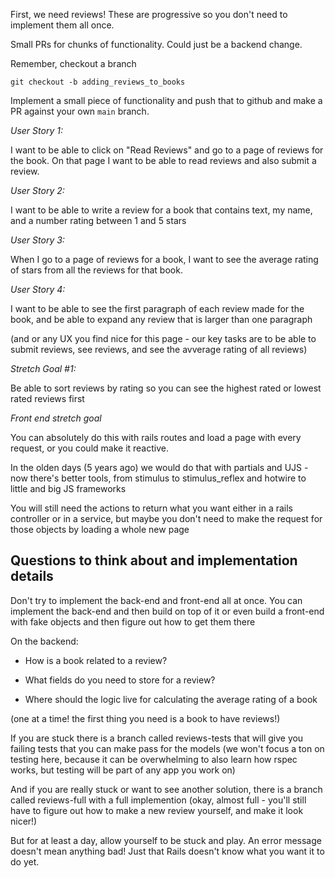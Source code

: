 First, we need reviews! These are progressive so you don't need to implement them all once.

Small PRs for chunks of functionality. Could just be a backend change.

Remember, checkout a branch

`git checkout -b adding_reviews_to_books`

Implement a small piece of functionality and push that to github and make a PR against your own `main` branch.

*User Story 1:*

I want to be able to click on "Read Reviews" and go to a page of reviews for the book. On that page I want to be able to read reviews and also submit a review.

*User Story 2:*

I want to be able to write a review for a book that contains text, my name, and a number rating between 1 and 5 stars

*User Story 3:*

When I go to a page of reviews for a book, I want to see the average rating of stars from all the reviews for that book.

*User Story 4:*

I want to be able to see the first paragraph of each review made for the book, and be able to expand any review that is larger than one paragraph

(and or any UX you find nice for this page - our key tasks are to be able to submit reviews, see reviews, and see the avverage rating of all reviews)

*Stretch Goal #1:*

Be able to sort reviews by rating so you can see the highest rated or lowest rated reviews first

*Front end stretch goal*

You can absolutely do this with rails routes and load a page with every request, or you could make it reactive.

In the olden days (5 years ago) we would do that with partials and UJS - now there's better tools, from stimulus to stimulus_reflex and hotwire to little and big JS frameworks

You will still need the actions to return what you want either in a rails controller or in a service, but maybe you don't need to make the request for those objects by loading a whole new page

## Questions to think about and implementation details

Don't try to implement the back-end and front-end all at once. You can implement the back-end and then build on top of it or even build a front-end with fake objects and then figure out how to get them there

On the backend:

* How is a book related to a review?

* What fields do you need to store for a review?

* Where should the logic live for calculating the average rating of a book

(one at a time! the first thing you need is a book to have reviews!)

If you are stuck there is a branch called reviews-tests that will give you failing tests that you can make pass for the models (we won't focus a ton on testing here, because it can be overwhelming to also learn how rspec works, but testing will be part of any app you work on)

And if you are really stuck or want to see another solution, there is a branch called reviews-full with a full implemention (okay, almost full - you'll still have to figure out how to make a new review yourself, and make it look nicer!)

But for at least a day, allow yourself to be stuck and play. An error message doesn't mean anything bad! Just that Rails doesn't know what you want it to do yet.
